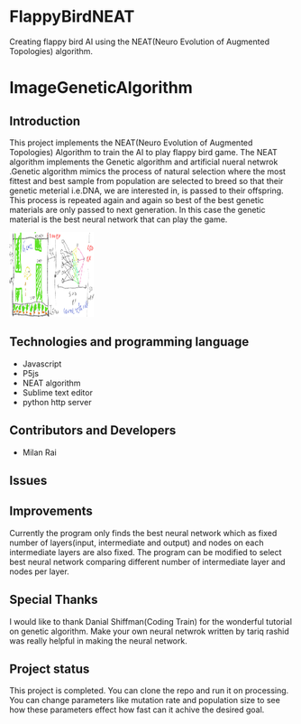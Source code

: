 # FlappyBirdNEAT
Creating flappy bird AI using the NEAT(Neuro Evolution of Augmented Topologies) algorithm.
# ImageGeneticAlgorithm

## Introduction
This project implements the NEAT(Neuro Evolution of Augmented Topologies) Algorithm to train the AI to play flappy bird game. 
The NEAT algorithm implements the Genetic algorithm and artificial nueral netwrok .Genetic algorithm
mimics the process of natural selection where the most fittest and best sample from population are selected
to breed so that their genetic meterial i.e.DNA, we are interested in, is passed to their offspring. This process
is repeated again and again so best of the best genetic materials are only passed to next generation. In this case
the genetic material is the best neural network that can play the game.



<img src="https://github.com/KurejiMilan/FlappyBirdNEAT/blob/main/img/flappyWireframe.jpg" alt="flappy bird wireframe" height="150px" width="150px">

## Technologies and programming language 
* Javascript
* P5js
* NEAT algorithm
* Sublime text editor
* python http server

## Contributors and Developers
* Milan Rai

## Issues

## Improvements
Currently the program only finds the best neural network which as fixed number of layers(input, intermediate and output)
and nodes on each intermediate layers are also fixed. The program can be modified to select best neural network comparing different
number of intermediate layer and nodes per layer.

## Special Thanks
I would like to thank Danial Shiffman(Coding Train) for the wonderful tutorial on genetic algorithm.
Make your own neural netwrok written by tariq rashid was really helpful in making the neural network.
 
## Project status
This project is completed. You can clone the repo and run it on processing. You can change parameters like
mutation rate and population size to see how these parameters effect how fast can it achive the desired goal.
